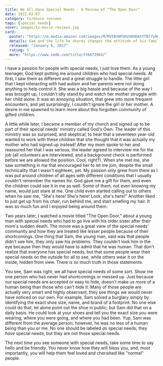 ```yaml
---
title: We All Have Special Needs - A Review of "The Open Door"
date: 2022-02-07
category: tv/movie reviews
tags: [special needs]
cover: images/tv-movie-reviews.jpg
card:
  poster: "https://m.media-amazon.com/images/M/MV5BYWFkMzU0ODAtYTBlYy00OTYxLTg1YzItNzczZjNmNzFmMmRhXkEyXkFqcGdeQXVyNjk2Mjc2OTI@._V1_QL75_UX180_CR0,1,180,266_.jpg"
  details: Sam and the life he shares changes the attitude of his family, friends and community toward those with special needs.
  released: "January 6, 2017"
  rating: 5
  more: "https://www.imdb.com/title/tt6673964/"
---
```

I have a passion for people with special needs, I just love them. As a young teenager, God kept putting me around children who had special needs. At first, I saw them as different and a great struggle to handle. The little girl that I kept interacting with had autism and her parents were not doing anything to help control it. She was a big hassle and because of the way I was brought up, I couldn't idly stand by and watch her mother struggle with her child alone. It was an annoying situation, that grew into more frequent encounters, and yet surprisingly, I couldn't ignore the girl or her mother. A desire in me spawned to learn more about this forgotten community of gifted children.
<!--excerpt-->
A little while later, I became a member of my church and signed up to be part of their special needs' ministry called God's Own. The leader of this ministry was so surprised, and skeptical, to hear that a seventeen year-old wanted to work with these children that she thought that it was actually my mother who had signed up instead! After my mom spoke to her and reassured her that I was serious, the leader agreed to interview me for the job (all volunteers are interviewed, and a background check is performed before we are allowed the position. Cool, right?). When she met me, she saw something in me that encouraged her to let me join, despite the small technicality that I wasn't eighteen, yet. My passion only grew from there as I was put around children of all ages with different conditions that I usually couldn't remember the names for. God gave me a gift for them, and even the children could see it in me as well. Some of them, not even knowing my name, would just stare at me. One child even started calling out to others when he saw me, "She's here! She's here! Look, she's here!" Another liked to just get up from his chair, run behind me, and start smelling my hair. It was so much fun and I enjoyed being around them.

Two years later, I watched a movie titled "The Open Door," about a young man with special needs who had to go live with his older sister after their mom's sudden death. The movie was a great view of the special needs' community and how they are treated like lesser people because of their shortcomings. One thing that Sam, the young man, said was that people didn't see him, they only saw his problems. They couldn't look him in the eye because then they would have to admit that he was human. That don't realize that everyone has special needs, but that some people wear their special needs on the outside for all to see, while others wear it on the inside, hidden from view. There is so much truth in those statements.

You see, Sam was right; we all have special needs of some sort. Show me one person who has never had shortcomings or messed up. Just because our special needs are accepted or easy to hide, doesn't make us more of a human being than those who can't hide it. Many of those people are actually very smart and highly observant, they see things we would never have noticed on our own. For example, Sam solved a burglary simply by identifying the exact shoe size, name, and brand of a footprint. No one else could do that, let alone point out the shoe in public; but Sam did that on a daily basis. He could look at your shoes and tell you the exact size you were wearing, where you were going, and where you had been. Yup, Sam was different from the average person; however, he was no less of a human being than you or me. No one should be labeled *as* special needs; they *have* special needs, but they are not those special needs.

The next time you see someone with special needs, take some time to say hello and be friendly. You never know how they will bless you, and, most importantly, you will help them feel loved and cherished like "normal" people.
